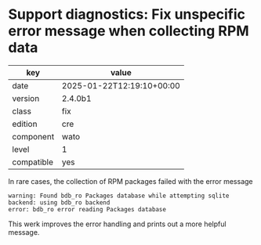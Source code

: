 [//]: # (werk v2)
# Support diagnostics: Fix unspecific error message when collecting RPM data

key        | value
---------- | ---
date       | 2025-01-22T12:19:10+00:00
version    | 2.4.0b1
class      | fix
edition    | cre
component  | wato
level      | 1
compatible | yes

In rare cases, the collection of RPM packages failed with the error message

    warning: Found bdb_ro Packages database while attempting sqlite backend: using bdb_ro backend
    error: bdb_ro error reading Packages database

This werk improves the error handling and prints out a more helpful message.
